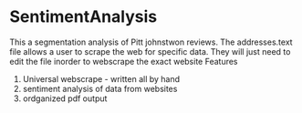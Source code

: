 # SentimentAnalysis
This a segmentation analysis of Pitt johnstwon reviews. The addresses.text file allows a user to scrape the web for specific data. They will just need to edit the file inorder to webscrape the exact website
Features 
1. Universal webscrape - written all by hand
2. sentiment analysis of data from websites
3. ordganized pdf output

